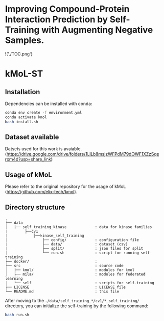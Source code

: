 # Improving Compound-Protein Interaction Prediction by Self-Training with Augmenting Negative Samples.
!('./TOC.png')

# kMoL-ST

## Installation

Dependencies can be installed with conda:
```bash
conda env create -f environment.yml
conda activate kmol
bash install.sh
```
## Dataset available 

Datsets used for this work is avaiable. (https://drive.google.com/drive/folders/1LILb8msjzWFPdM79dOWF1XZzSqerxm4d?usp=share_link)

## Usage of kMoL

Please refer to the original repository for the usage of kMoL (https://github.com/elix-tech/kmol). 

## Directory structure

```
.
├── data
|   ├── self_training_kinase             : data for kinase families
|        ├──cv1
|            ├──kinase_self_training
|                ├── config/             : configuration file
|                ├── data/               : dataset (csv)
|                ├── split/              : json files for split
|                └── run.sh              : script for running self-training
├── docker/                              : 
├── src                                  : source code
│   ├── kmol/                            : modules for kmol
│   ├── mila/                            : modules for federated learning
│   └── self                             : scripts for self-training
├── LICENSE                              : LICENSE file
└── README.md                            : this file
```

After moving to the ```./data/self_training_*/cv1/*_self_training/``` directory,  you can initialize the self-training by the following command:
```bash
bash run.sh
```
